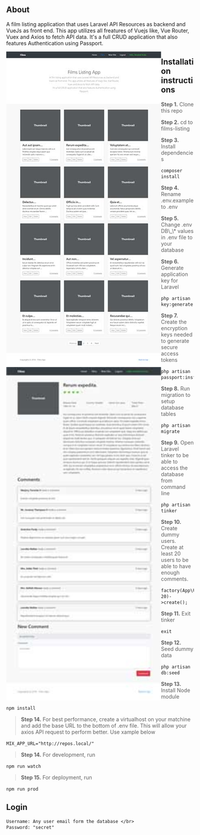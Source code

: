 ## About

<p>A film listing application that uses Laravel API Resources as backend and VueJs as front end. This app utilizes all freatures of Vuejs like, Vue Router, Vuex and Axios to fetch API data.
It's a full CRUD application that also features Authentication using Passport.</p>
<p><img src="film-listing-home.jpg" width="416" style="float: left">
<img src="film-listing-film.jpg" width="416" style="float: left"></p>

## Installation instructions

> <p><strong>Step 1.</strong> Clone this repo</p>
> <p><strong>Step 2.</strong> cd to films-listing</p>
> <p><strong>Step 3.</strong> Install dependencies</p>

```
composer install
```

> <p><strong>Step 4.</strong> Rename .env.example to .env</p>
> <p> <strong>Step 5.</strong> Change .env DB\_\* values in .env file to your database</p>
> <p><strong>Step 6.</strong> Generate application key for Laravel</p>

```
php artisan key:generate
```

> <p><strong>Step 7.</strong> Create the encryption keys needed to generate secure access tokens</p>

```
php artisan passport:install
```

> <p><strong>Step 8.</strong> Run migration to setup database tables</p>

```
php artisan migrate
```

> <p><strong>Step 9.</strong> Open Laravel tinker to be able to access the database from command line</p>

```
php artisan tinker
```

> <p><strong>Step 10.</strong> Create dummy users. Create at least 20 users to be able to have enough comments.</p>

```
factory(App\User::class, 20)->create();
```

> <p><strong>Step 11.</strong> Exit tinker</p>

```
exit
```

> <p><strong>Step 12.</strong> Seed dummy data</p>

```
php artisan db:seed
```

> <p><strong>Step 13.</strong> Install Node module</p>

```
npm install
```

> <p><strong>Step 14.</strong> For best performance, create a virtualhost on your matchine and add the base URL to the bottom of .env file. This will allow your axios API request to perform better. Use xample below </p>

```
MIX_APP_URL="http://repos.local/"
```

> <p><strong>Step 14.</strong> For development, run</p>

```
npm run watch
```

> <p><strong>Step 15.</strong> For deployment, run</p>

```
npm run prod
```

## Login

```
Username: Any user email form the database </br>
Password: "secret"
```
